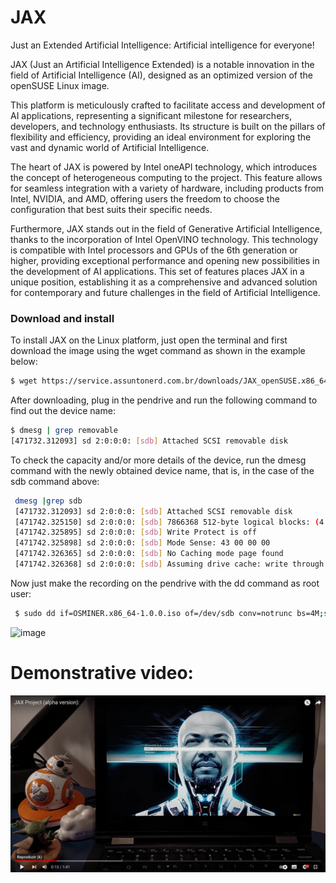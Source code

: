 # JAX 
Just an Extended Artificial Intelligence: Artificial intelligence for everyone!

JAX (Just an Artificial Intelligence Extended) is a notable innovation in the field of Artificial Intelligence (AI), designed as an optimized version of the openSUSE Linux image.

This platform is meticulously crafted to facilitate access and development of AI applications, representing a significant milestone for researchers, developers, and technology enthusiasts. Its structure is built on the pillars of flexibility and efficiency, providing an ideal environment for exploring the vast and dynamic world of Artificial Intelligence.

The heart of JAX is powered by Intel oneAPI technology, which introduces the concept of heterogeneous computing to the project. This feature allows for seamless integration with a variety of hardware, including products from Intel, NVIDIA, and AMD, offering users the freedom to choose the configuration that best suits their specific needs. 

Furthermore, JAX stands out in the field of Generative Artificial Intelligence, thanks to the incorporation of Intel OpenVINO technology. This technology is compatible with Intel processors and GPUs of the 6th generation or higher, providing exceptional performance and opening new possibilities in the development of AI applications. This set of features places JAX in a unique position, establishing it as a comprehensive and advanced solution for contemporary and future challenges in the field of Artificial Intelligence.

### Download and install 

To install JAX on the Linux platform, just open the terminal and first download the image using the wget command as shown in the example below:

``` bash
$ wget https://service.assuntonerd.com.br/downloads/JAX_openSUSE.x86_64-1.15.5-Build-alpha-v0.903.iso

```

After downloading, plug in the pendrive and run the following command to find out the device name:

 ``` bash
 $ dmesg | grep removable
 [471732.312093] sd 2:0:0:0: [sdb] Attached SCSI removable disk

``` 

To check the capacity and/or more details of the device, run the dmesg command with the newly obtained device name, that is, in the case of the sdb command above:

``` bash
 dmesg |grep sdb
 [471732.312093] sd 2:0:0:0: [sdb] Attached SCSI removable disk
 [471742.325150] sd 2:0:0:0: [sdb] 7866368 512-byte logical blocks: (4.03 GB/3.75 GiB)
 [471742.325895] sd 2:0:0:0: [sdb] Write Protect is off
 [471742.325898] sd 2:0:0:0: [sdb] Mode Sense: 43 00 00 00
 [471742.326365] sd 2:0:0:0: [sdb] No Caching mode page found
 [471742.326368] sd 2:0:0:0: [sdb] Assuming drive cache: write through

 ```

Now just make the recording on the pendrive with the dd command as root user:

``` bash
 $ sudo dd if=OSMINER.x86_64-1.0.0.iso of=/dev/sdb conv=notrunc bs=4M;sync

```
 
![image](https://github.com/cabelo/jax/assets/675645/0113db17-98b0-4f3b-9e44-38e8c3ad3376)

# Demonstrative video:
[![image](image/jax-demo-alpha-001.jpg)](https://www.youtube.com/watch?v=Nt020MmX_00)



